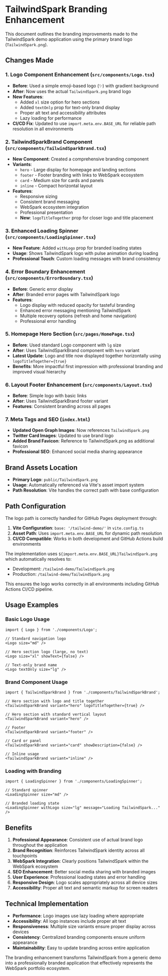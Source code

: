 # TailwindSpark Branding Enhancement

This document outlines the branding improvements made to the TailwindSpark demo application using the primary brand logo (`TailwindSpark.png`).

## Changes Made

### 1. Logo Component Enhancement (`src/components/Logo.tsx`)

- **Before**: Used a simple emoji-based logo (✨) with gradient background
- **After**: Now uses the actual `TailwindSpark.png` brand logo
- **New Features**:
  - Added `xl` size option for hero sections
  - Added `textOnly` prop for text-only brand display
  - Proper alt text and accessibility attributes
  - Lazy loading for performance
- **CI/CD Fix**: Updated to use `import.meta.env.BASE_URL` for reliable path resolution in all environments

### 2. TailwindSparkBrand Component (`src/components/TailwindSparkBrand.tsx`)

- **New Component**: Created a comprehensive branding component
- **Variants**:
  - `hero` - Large display for homepage and landing sections
  - `footer` - Footer branding with links to WebSpark ecosystem
  - `card` - Medium size for cards and panels
  - `inline` - Compact horizontal layout
- **Features**:
  - Responsive sizing
  - Consistent brand messaging
  - WebSpark ecosystem integration
  - Professional presentation
  - **New**: `logoTitleTogether` prop for closer logo and title placement

### 3. Enhanced Loading Spinner (`src/components/LoadingSpinner.tsx`)

- **New Feature**: Added `withLogo` prop for branded loading states
- **Usage**: Shows TailwindSpark logo with pulse animation during loading
- **Professional Touch**: Custom loading messages with brand consistency

### 4. Error Boundary Enhancement (`src/components/ErrorBoundary.tsx`)

- **Before**: Generic error display
- **After**: Branded error pages with TailwindSpark logo
- **Features**:
  - Logo display with reduced opacity for tasteful branding
  - Enhanced error messaging mentioning TailwindSpark
  - Multiple recovery options (refresh and home navigation)
  - Professional error handling

### 5. Homepage Hero Section (`src/pages/HomePage.tsx`)

- **Before**: Used standard Logo component with `lg` size
- **After**: Uses TailwindSparkBrand component with `hero` variant
- **Latest Update**: Logo and title now displayed together horizontally using `logoTitleTogether={true}`
- **Benefits**: More impactful first impression with professional branding and improved visual hierarchy

### 6. Layout Footer Enhancement (`src/components/Layout.tsx`)

- **Before**: Simple logo with basic links
- **After**: Uses TailwindSparkBrand footer variant
- **Features**: Consistent branding across all pages

### 7. Meta Tags and SEO (`index.html`)

- **Updated Open Graph Images**: Now references `TailwindSpark.png`
- **Twitter Card Images**: Updated to use brand logo
- **Added Brand Favicon**: Reference to TailwindSpark.png as additional favicon
- **Professional SEO**: Enhanced social media sharing appearance

## Brand Assets Location

- **Primary Logo**: `public/TailwindSpark.png`
- **Usage**: Automatically referenced via Vite's asset import system
- **Path Resolution**: Vite handles the correct path with base configuration

## Path Configuration

The logo path is correctly handled for GitHub Pages deployment through:

1. **Vite Configuration**: `base: '/tailwind-demo/'` in `vite.config.ts`
2. **Asset Path**: Uses `import.meta.env.BASE_URL` for dynamic path resolution
3. **CI/CD Compatible**: Works in both development and GitHub Actions build environments

The implementation uses `${import.meta.env.BASE_URL}TailwindSpark.png` which automatically resolves to:

- Development: `/tailwind-demo/TailwindSpark.png`
- Production: `/tailwind-demo/TailwindSpark.png`

This ensures the logo works correctly in all environments including GitHub Actions CI/CD pipeline.

## Usage Examples

### Basic Logo Usage

```tsx
import { Logo } from './components/Logo';

// Standard navigation logo
<Logo size="md" />

// Hero section logo (large, no text)
<Logo size="xl" showText={false} />

// Text-only brand name
<Logo textOnly size="lg" />
```

### Brand Component Usage

```tsx
import { TailwindSparkBrand } from './components/TailwindSparkBrand';

// Hero section with logo and title together
<TailwindSparkBrand variant="hero" logoTitleTogether={true} />

// Hero section with standard vertical layout
<TailwindSparkBrand variant="hero" />

// Footer
<TailwindSparkBrand variant="footer" />

// Card or panel
<TailwindSparkBrand variant="card" showDescription={false} />

// Inline usage
<TailwindSparkBrand variant="inline" />
```

### Loading with Branding

```tsx
import { LoadingSpinner } from './components/LoadingSpinner';

// Standard spinner
<LoadingSpinner size="md" />

// Branded loading state
<LoadingSpinner withLogo size="lg" message="Loading TailwindSpark..." />
```

## Benefits

1. **Professional Appearance**: Consistent use of actual brand logo throughout the application
2. **Brand Recognition**: Reinforces TailwindSpark identity across all touchpoints
3. **WebSpark Integration**: Clearly positions TailwindSpark within the WebSpark ecosystem
4. **SEO Enhancement**: Better social media sharing with branded images
5. **User Experience**: Professional loading states and error handling
6. **Responsive Design**: Logo scales appropriately across all device sizes
7. **Accessibility**: Proper alt text and semantic markup for screen readers

## Technical Implementation

- **Performance**: Logo images use lazy loading where appropriate
- **Accessibility**: All logo instances include proper alt text
- **Responsiveness**: Multiple size variants ensure proper display across devices
- **Consistency**: Centralized branding components ensure uniform appearance
- **Maintainability**: Easy to update branding across entire application

The branding enhancement transforms TailwindSpark from a generic demo into a professionally branded application that effectively represents the WebSpark portfolio ecosystem.
